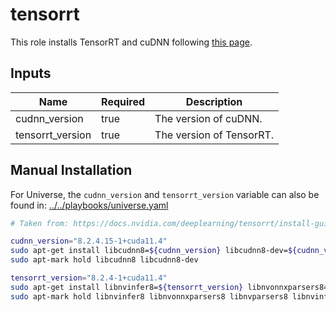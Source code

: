 # tensorrt

This role installs TensorRT and cuDNN following [this page](https://docs.nvidia.com/deeplearning/tensorrt/install-guide/index.html#installing).

## Inputs

| Name             | Required | Description              |
| ---------------- | -------- | ------------------------ |
| cudnn_version    | true     | The version of cuDNN.    |
| tensorrt_version | true     | The version of TensorRT. |

## Manual Installation

For Universe, the `cudnn_version` and `tensorrt_version` variable can also be found in:
[../../playbooks/universe.yaml](../../playbooks/universe.yaml)

```bash
# Taken from: https://docs.nvidia.com/deeplearning/tensorrt/install-guide/index.html#installing

cudnn_version="8.2.4.15-1+cuda11.4"
sudo apt-get install libcudnn8=${cudnn_version} libcudnn8-dev=${cudnn_version}
sudo apt-mark hold libcudnn8 libcudnn8-dev

tensorrt_version="8.2.4-1+cuda11.4"
sudo apt-get install libnvinfer8=${tensorrt_version} libnvonnxparsers8=${tensorrt_version} libnvparsers8=${tensorrt_version} libnvinfer-plugin8=${tensorrt_version} libnvinfer-dev=${tensorrt_version} libnvonnxparsers-dev=${tensorrt_version} libnvparsers-dev=${tensorrt_version} libnvinfer-plugin-dev=${tensorrt_version}
sudo apt-mark hold libnvinfer8 libnvonnxparsers8 libnvparsers8 libnvinfer-plugin8 libnvinfer-dev libnvonnxparsers-dev libnvparsers-dev libnvinfer-plugin-dev
```
